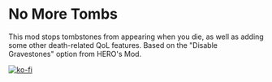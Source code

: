# No More Tombs
This mod stops tombstones from appearing when you die, as well as adding some other death-related QoL features. Based on the "Disable Gravestones" option from HERO's Mod.

[![ko-fi](https://ko-fi.com/img/githubbutton_sm.svg)](https://ko-fi.com/R5R12X1AE)
